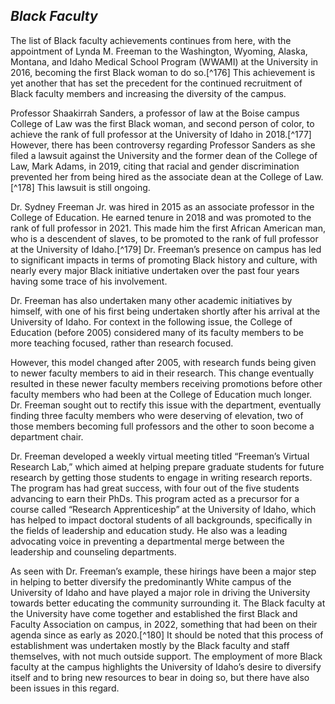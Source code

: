 ## _Black Faculty_ ##

The list of Black faculty achievements continues from here, with the appointment of Lynda M. Freeman to the Washington, Wyoming, Alaska, Montana, and Idaho Medical School Program (WWAMI) at the University in 2016, becoming the first Black woman to do so.[^176]  This achievement is yet another that has set the precedent for the continued recruitment of Black faculty members and increasing the diversity of the campus. 

Professor Shaakirrah Sanders, a professor of law at the Boise campus College of Law was the first Black woman, and second person of color, to achieve the rank of full professor at the University of Idaho in 2018.[^177] However, there has been controversy regarding Professor Sanders as she filed a lawsuit against the University and the former dean of the College of Law, Mark Adams, in 2019, citing that racial and gender discrimination prevented her from being hired as the associate dean at the College of Law.[^178] This lawsuit is still ongoing. 

Dr. Sydney Freeman Jr. was hired in 2015 as an associate professor in the College of Education. He earned tenure in 2018 and was promoted to the rank of full professor in 2021. This made him the first African American man, who is a descendent of slaves, to be promoted to the rank of full professor at the University of Idaho.[^179] Dr. Freeman’s presence on campus has led to significant impacts in terms of promoting Black history and culture, with nearly every major Black initiative undertaken over the past four years having some trace of his involvement. 

Dr. Freeman has also undertaken many other academic initiatives by himself, with one of his first being undertaken shortly after his arrival at the University of Idaho. For context in the following issue, the College of Education (before 2005) considered many of its faculty members to be more teaching focused, rather than research focused.

However, this model changed after 2005, with research funds being given to newer faculty members to aid in their research. This change eventually resulted in these newer faculty members receiving promotions before other faculty members who had been at the College of Education much longer. Dr. Freeman sought out to rectify this issue with the department, eventually finding three faculty members who were deserving of elevation, two of those members becoming full professors and the other to soon become a department chair. 

Dr. Freeman developed a weekly virtual meeting titled “Freeman’s Virtual Research Lab,” which aimed at helping prepare graduate students for future research by getting those students to engage in writing research reports. The program has had great success, with four out of the five students advancing to earn their PhDs. This program acted as a precursor for a course called “Research Apprenticeship” at the University of Idaho, which has helped to impact doctoral students of all backgrounds, specifically in the fields of leadership and education study. He also was a leading advocating voice in preventing a departmental merge between the leadership and counseling departments. 

As seen with Dr. Freeman’s example, these hirings have been a major step in helping to better diversify the predominantly White campus of the University of Idaho and have played a major role in driving the University towards better educating the community surrounding it. The Black faculty at the University have come together and established the first Black and Faculty Association on campus, in 2022, something that had been on their agenda since as early as 2020.[^180] It should be noted that this process of establishment was undertaken mostly by the Black faculty and staff themselves, with not much outside support. The employment of more Black faculty at the campus highlights the University of Idaho’s desire to diversify itself and to bring new resources to bear in doing so, but there have also been issues in this regard.